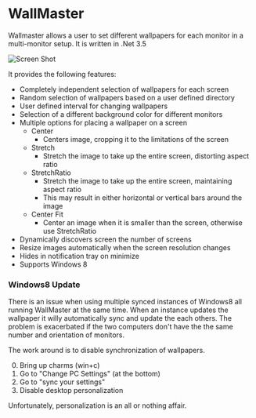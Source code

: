 # WallMaster

Wallmaster allows a user to set different wallpapers for each monitor in a multi-monitor setup.
It is written in .Net 3.5

![Screen Shot](http://download-codeplex.sec.s-msft.com/Download?ProjectName=wallmaster&DownloadId=145662)

It provides the following features:
* Completely independent selection of wallpapers for each screen
* Random selection of wallpapers based on a user defined directory
* User defined interval for changing wallpapers
* Selection of a different background color for different monitors
* Multiple options for placing a wallpaper on a screen
   * Center 
      * Centers image, cropping it to the limitations of the screen
   * Stretch 
      * Stretch the image to take up the entire screen, distorting aspect ratio
   * StretchRatio
      * Stretch the image to take up the entire screen, maintaining aspect ratio
      * This may result in either horizontal or vertical bars around the image
   * Center Fit
      * Center an image when it is smaller than the screen, otherwise use StretchRatio
* Dynamically discovers screen the number of screens
* Resize images automatically when the screen resolution changes
* Hides in notification tray on minimize
* Supports Windows 8

### Windows8 Update
There is an issue when using multiple synced instances of Windows8 all running WallMaster at the same time.  When an instance updates the wallpaper it willy automatically sync and update the each others.  The problem is exacerbated if the two computers don't have the the same number and orientation of monitors.

The work around is to disable synchronization of wallpapers.

0. Bring up charms (win+c)
0. Go to "Change PC Settings" (at the bottom)
0. Go to "sync your settings"
0. Disable desktop personalization 

Unfortunately, personalization is an all or nothing affair.
